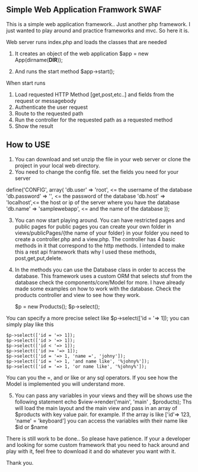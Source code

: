 Simple Web Application Framwork SWAF  
----------------------------------------------------------------  
This is a simple web application framework.. Just another php framework.
I just wanted to play around and practice frameworks and mvc. So here it is. 

Web server runs index.php and loads the classes that are needed 


1. It creates an object of the web application
	$app = new App(dirname(__DIR__));

2. And runs the start method
	$app->start();

When start runs

1. Load requested HTTP Method [get,post,etc..] and fields from the request or messagebody
2. Authenticate the user request
3. Route to the requested path
4. Run the controller for the requested path as a requested method
5. Show the result

How to USE
----------------------------------------------------------------
1. You can download and set unzip the file in your web server or clone the project in your local web directory.
2. You need to change the config file. set the fields you need for your server

define('CONFIG', array(
    'db.user' => 'root',  <= the username of the database
    'db.password' => '',  <= the password of the database
    'db.host' => 'localhost',<= the host or ip of the server where you have the database 
    'db.name' => 'samplewebapp', <= and the name of the database
));

3. You can now start playing around. You can have restricted pages and public pages
for public pages you can create your own folder in views/publicPages/{the name of your folder}
in your folder you need to create a controller.php and a view.php. The controller has 4 basic methods in it that correspond to the http methods. I intended to make this a rest api framework thats why I used these methods, post,get,put,delete. 

4. In the methods you can use the Database class in order to access the database. This framework uses a custom ORM that selects stuf from the database check the components/core/Model for more. I have already made some examples on how to work with the database. Check the products controller and view to see how they work. 
   	
	$p = new Products();
	$p->select();

You can specify a more precise select like $p->select(['id = '=> 1]); you can simply play like this

	$p->select(['id = '=> 1]);
	$p->select(['id > '=> 1]);
	$p->select(['id < '=> 1]);
	$p->select(['id >= '=> 1]);
	$p->select(['id = '=> 1, 'name =', 'johny']);
	$p->select(['id = '=> 1, 'and name like', '%johny%']);
	$p->select(['id = '=> 1, 'or name like', '%johny%']);

You can you the =, and or like or any sql operators. If you see how the Model is implemented you will understand more. 

5. You can pass any variables in your views and they will be shows
use the following statement echo $view->render('main', 'main' , $products);
Ths will load the main layout and the main view and pass in an array of $products with key value pair. 
for example. If the array is like ['id'=> 123, 'name' = 'keyboard'] you can access the variables with their name like $id or $name

There is still work to be done.. So please have patience. 
If your a developer and looking for some custom framework that you need to hack around and play with it, feel free to download it and do whatever you want with it. 

Thank you.





